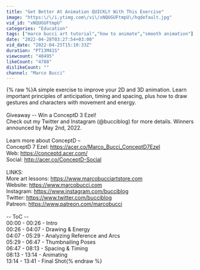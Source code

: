 ```yaml
---
title: "Get Better At Animation QUICKLY With This Exercise"
image: "https:\/\/i.ytimg.com\/vi\/xNQUGUFtmpU\/hqdefault.jpg"
vid_id: "xNQUGUFtmpU"
categories: "Education"
tags: ["marco bucci art tutorial","how to animate","smooth animation"]
date: "2022-04-28T03:27:54+03:00"
vid_date: "2022-04-25T15:10:33Z"
duration: "PT13M41S"
viewcount: "40495"
likeCount: "4788"
dislikeCount: ""
channel: "Marco Bucci"
---
```

{% raw %}A simple exercise to improve your 2D and 3D animation. Learn important principles of anticipation, timing and spacing, plus how to draw gestures and characters with movement and energy.<br /><br />Giveaway -- Win a ConceptD 3 Ezel!<br />Check out my Twitter and Instagram (@bucciblog) for more details. Winners announced by May 2nd, 2022.<br /><br />Learn more about ConceptD –<br />ConceptD 7 Ezel: <a rel="nofollow" target="blank" href="https://acer.co/Marco_Bucci_ConceptD7Ezel">https://acer.co/Marco_Bucci_ConceptD7Ezel</a><br />Web: <a rel="nofollow" target="blank" href="https://conceptd.acer.com/">https://conceptd.acer.com/</a><br />Social: <a rel="nofollow" target="blank" href="http://acer.co/ConceptD-Social">http://acer.co/ConceptD-Social</a><br /><br />LINKS:<br />More art lessons: <a rel="nofollow" target="blank" href="https://www.marcobucciartstore.com">https://www.marcobucciartstore.com</a><br />Website: <a rel="nofollow" target="blank" href="https://www.marcobucci.com">https://www.marcobucci.com</a><br />Instagram: <a rel="nofollow" target="blank" href="https://www.instagram.com/bucciblog">https://www.instagram.com/bucciblog</a><br />Twitter: <a rel="nofollow" target="blank" href="https://www.twitter.com/bucciblog">https://www.twitter.com/bucciblog</a><br />Patreon: <a rel="nofollow" target="blank" href="https://www.patreon.com/marcobucci">https://www.patreon.com/marcobucci</a><br /><br />-- ToC -- <br />00:00 - 00:26 - Intro<br />00:26 - 04:07 - Drawing &amp; Energy<br />04:07 - 05:29 - Analyzing Reference and Arcs<br />05:29 - 06:47 - Thumbnailing Poses<br />06:47 - 08:13 - Spacing &amp; Timing<br />08:13 - 13:14 - Animating<br />13:14 - 13:41 - Final Shot{% endraw %}

